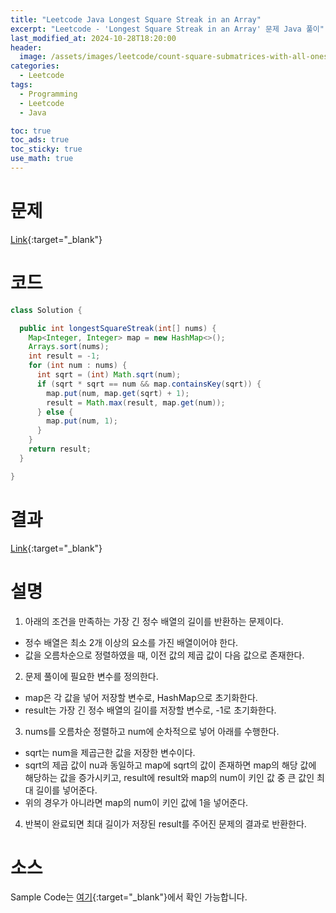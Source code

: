 ```yaml
---
title: "Leetcode Java Longest Square Streak in an Array"
excerpt: "Leetcode - 'Longest Square Streak in an Array' 문제 Java 풀이"
last_modified_at: 2024-10-28T18:20:00
header:
  image: /assets/images/leetcode/count-square-submatrices-with-all-ones.png
categories:
  - Leetcode
tags:
  - Programming
  - Leetcode
  - Java

toc: true
toc_ads: true
toc_sticky: true
use_math: true
---
```

# 문제
[Link](https://leetcode.com/problems/longest-square-streak-in-an-array/){:target="_blank"}

# 코드
```java
class Solution {

  public int longestSquareStreak(int[] nums) {
    Map<Integer, Integer> map = new HashMap<>();
    Arrays.sort(nums);
    int result = -1;
    for (int num : nums) {
      int sqrt = (int) Math.sqrt(num);
      if (sqrt * sqrt == num && map.containsKey(sqrt)) {
        map.put(num, map.get(sqrt) + 1);
        result = Math.max(result, map.get(num));
      } else {
        map.put(num, 1);
      }
    }
    return result;
  }

}
```

# 결과
[Link](https://leetcode.com/problems/longest-square-streak-in-an-array/submissions/1436045278/){:target="_blank"}

# 설명
1. 아래의 조건을 만족하는 가장 긴 정수 배열의 길이를 반환하는 문제이다.
- 정수 배열은 최소 2개 이상의 요소를 가진 배열이어야 한다.
- 값을 오름차순으로 정렬하였을 때, 이전 값의 제곱 값이 다음 값으로 존재한다.

2. 문제 풀이에 필요한 변수를 정의한다.
- map은 각 값을 넣어 저장할 변수로, HashMap으로 초기화한다.
- result는 가장 긴 정수 배열의 길이를 저장할 변수로, -1로 초기화한다.

3. nums를 오름차순 정렬하고 num에 순차적으로 넣어 아래를 수행한다.
- sqrt는 num을 제곱근한 값을 저장한 변수이다.
- sqrt의 제곱 값이 nu과 동일하고 map에 sqrt의 값이 존재하면 map의 해당 값에 해당하는 값을 증가시키고, result에 result와 map의 num이 키인 값 중 큰 값인 최대 길이를 넣어준다.
- 위의 경우가 아니라면 map의 num이 키인 값에 1을 넣어준다.

4. 반복이 완료되면 최대 길이가 저장된 result를 주어진 문제의 결과로 반환한다.

# 소스
Sample Code는 [여기](https://github.com/GracefulSoul/leetcode/blob/master/src/main/java/gracefulsoul/problems/LongestSquareStreakInAnArray.java){:target="_blank"}에서 확인 가능합니다.